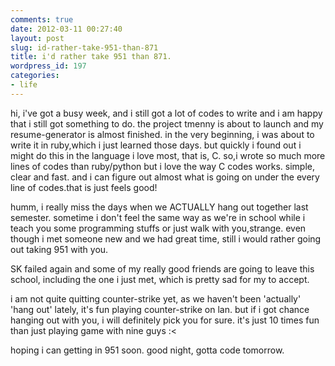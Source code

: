```yaml
---
comments: true
date: 2012-03-11 00:27:40
layout: post
slug: id-rather-take-951-than-871
title: i'd rather take 951 than 871.
wordpress_id: 197
categories:
- life
---
```


hi, i've got a busy week, and i still got a lot of codes to write and i am happy that i still got something to do.
the project tmenny is about to launch and my resume-generator is almost finished. in the very beginning,  i was about to write it in ruby,which i just learned those days. but quickly i found out i might do this in the language i love most, that is, C. so,i wrote so much more lines of codes than ruby/python but i love the way C codes works. simple, clear and fast. and i can figure out almost what is going on under the every line of codes.that is just feels good!

humm, i really miss the days when we ACTUALLY hang out together last semester. sometime i don't feel the same way
as we're in school while i teach you some programming stuffs or just walk with you,strange.
even though i met someone new and we had great time, still i would rather going out taking 951 with you.

SK failed again and some of my really good friends are going to leave this school, including the one i just met, which is pretty sad for my to accept.

i am not quite quitting counter-strike yet, as we haven't been 'actually' 'hang out' lately, it's fun playing counter-strike on lan. but if i got chance hanging out with you, i will definitely pick you for sure. it's just 10 times fun than just playing game with nine guys :<

hoping i can getting in 951 soon.
good night, gotta code tomorrow.

